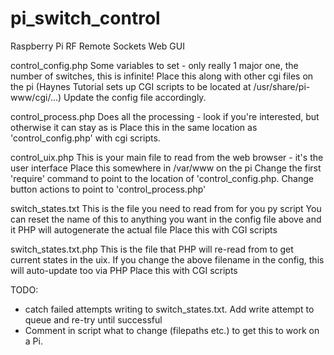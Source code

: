 # pi_switch_control
Raspberry Pi RF Remote Sockets Web GUI

control_config.php
	Some variables to set - only really 1 major one, the number of switches, this is infinite!
	Place this along with other cgi files on the pi (Haynes Tutorial sets up CGI scripts to be
	located at /usr/share/pi-www/cgi/...)
	Update the config file accordingly.
	
control_process.php
	Does all the processing - look if you're interested, but otherwise it can stay as is
	Place this in the same location as 'control_config.php' with cgi scripts.
	
control_uix.php
	This is your main file to read from the web browser - it's the user interface
	Place this somewhere in /var/www on the pi
	Change the first 'require' command to point to the location of 'control_config.php.
	Change button actions to point to 'control_process.php'
	
switch_states.txt
	This is the file you need to read from for you py script
	You can reset the name of this to anything you want in the config file above and it PHP will autogenerate the actual file
	Place this with CGI scripts
	
switch_states.txt.php
	This is the file that PHP will re-read from to get current states in the uix.
	If you change the above filename in the config, this will auto-update too via PHP
	Place this with CGI scripts
	
TODO:
- catch failed attempts writing to switch_states.txt. Add write attempt to queue and re-try until successful
- Comment in script what to change (filepaths etc.) to get this to work on a Pi.	
